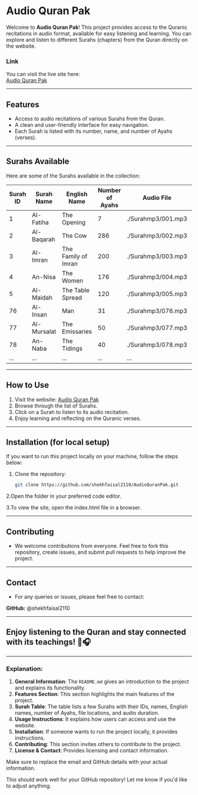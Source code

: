 # Audio Quran Pak

Welcome to **Audio Quran Pak**! This project provides access to the Quranic recitations in audio format, available for easy listening and learning. You can explore and listen to different Surahs (chapters) from the Quran directly on the website.

### Link
You can visit the live site here:  
[Audio Quran Pak](https://shekhfaisal2110.github.io/AudioQuranPak/)

---

## Features
- Access to audio recitations of various Surahs from the Quran.
- A clean and user-friendly interface for easy navigation.
- Each Surah is listed with its number, name, and number of Ayahs (verses).

---

## Surahs Available

Here are some of the Surahs available in the collection:

| Surah ID | Surah Name | English Name  | Number of Ayahs | Audio File      | Duration  |
|----------|------------|---------------|-----------------|-----------------|-----------|
| 1        | Al-Fatiha  | The Opening   | 7               | ./Surahmp3/001.mp3 | 00:02:10 |
| 2        | Al-Baqarah | The Cow       | 286             | ./Surahmp3/002.mp3 | 01:30:00 |
| 3        | Al-Imran  | The Family of Imran | 200          | ./Surahmp3/003.mp3 | 01:05:00 |
| 4        | An-Nisa   | The Women     | 176             | ./Surahmp3/004.mp3 | 01:10:00 |
| 5        | Al-Maidah | The Table Spread | 120            | ./Surahmp3/005.mp3 | 00:45:30 |
| 76       | Al-Insan  | Man           | 31              | ./Surahmp3/076.mp3 | 00:08:15 |
| 77       | Al-Mursalat | The Emissaries | 50            | ./Surahmp3/077.mp3 | 00:14:50 |
| 78       | An-Naba   | The Tidings   | 40              | ./Surahmp3/078.mp3 | 00:11:12 |
| ...      | ...        | ...           | ...             | ...             | ...       |

---

## How to Use
1. Visit the website: [Audio Quran Pak](https://shekhfaisal2110.github.io/AudioQuranPak/)
2. Browse through the list of Surahs.
3. Click on a Surah to listen to its audio recitation.
4. Enjoy learning and reflecting on the Quranic verses.

---

## Installation (for local setup)

If you want to run this project locally on your machine, follow the steps below:

1. Clone the repository:

   ```bash
   git clone https://github.com/shekhfaisal2110/AudioQuranPak.git

2.Open the folder in your preferred code editor.

3.To view the site, open the index.html file in a browser.

---

## Contributing

- We welcome contributions from everyone. Feel free to fork this repository, create issues, and submit pull requests to help improve the project.

---

## Contact

- For any queries or issues, please feel free to contact:

**GitHub:** @shekhfaisal2110

---

## Enjoy listening to the Quran and stay connected with its teachings! 📖🎧

---


### Explanation:
1. **General Information**: The `README.md` gives an introduction to the project and explains its functionality.
2. **Features Section**: This section highlights the main features of the project.
3. **Surah Table**: The table lists a few Surahs with their IDs, names, English names, number of Ayahs, file locations, and audio duration.
4. **Usage Instructions**: It explains how users can access and use the website.
5. **Installation**: If someone wants to run the project locally, it provides instructions.
6. **Contributing**: This section invites others to contribute to the project.
7. **License & Contact**: Provides licensing and contact information.

Make sure to replace the email and GitHub details with your actual information.

This should work well for your GitHub repository! Let me know if you'd like to adjust anything.
